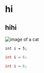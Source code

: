 # hi
## hihi

![image of a cat](https://octodex.github.com/images/yaktocat.png)

`int i = 5;`

``` C++
int i = 6;
```

``` java
int i = 6;
```
